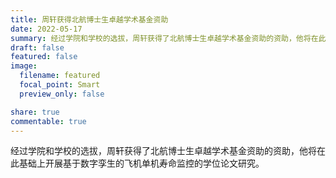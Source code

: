 ```yaml
---
title: 周轩获得北航博士生卓越学术基金资助
date: 2022-05-17
summary: 经过学院和学校的选拔，周轩获得了北航博士生卓越学术基金资助的资助，他将在此基础上开展基于数字孪生的飞机单机寿命监控的学位论文研究。
draft: false
featured: false
image:
  filename: featured
  focal_point: Smart
  preview_only: false

share: true
commentable: true
---
```

经过学院和学校的选拔，周轩获得了北航博士生卓越学术基金资助的资助，他将在此基础上开展基于数字孪生的飞机单机寿命监控的学位论文研究。
